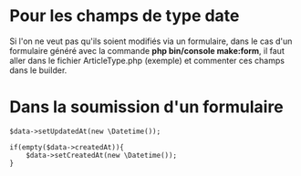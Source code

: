 # Pour les champs de type date

Si l'on ne veut pas qu'ils soient modifiés via un formulaire, dans le cas d'un formulaire généré avec la commande **php bin/console make:form**, il faut aller dans le fichier ArticleType.php (exemple) et commenter ces champs dans le builder.

# Dans la soumission d'un formulaire

    $data->setUpdatedAt(new \Datetime());

    if(empty($data->createdAt)){
        $data->setCreatedAt(new \Datetime());
    }
